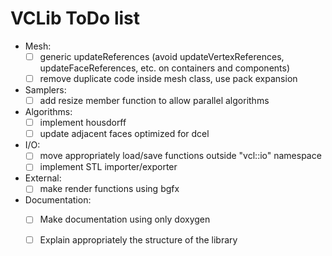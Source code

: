 # VCLib ToDo list

- Mesh:
  - [ ] generic updateReferences (avoid updateVertexReferences, updateFaceReferences, etc. on containers and components)
  - [ ] remove duplicate code inside mesh class, use pack expansion
- Samplers:
  - [ ] add resize member function to allow parallel algorithms
- Algorithms:
  - [ ] implement housdorff
  - [ ] update adjacent faces optimized for dcel
- I/O:
  - [ ] move appropriately load/save functions outside "vcl::io" namespace 
  - [ ] implement STL importer/exporter  
- External:
  - [ ] make render functions using bgfx
- Documentation:
  - [ ] Make documentation using only doxygen
  - [ ] Explain appropriately the structure of the library
  

